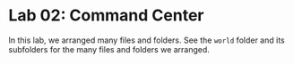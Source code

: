 # Lab 02: Command Center

In this lab, we arranged many files and folders. See the `world` folder
and its subfolders for the many files and folders we arranged.